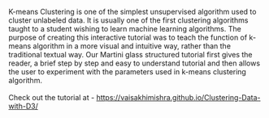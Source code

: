 K-means Clustering is one of the simplest unsupervised algorithm used to cluster unlabeled data. It is usually one of the first clustering algorithms taught to a student wishing to learn machine learning algorithms. The purpose of creating this interactive tutorial was to teach the function of k-means algorithm in a more visual and intuitive way, rather than the traditional textual way. Our Martini glass structured tutorial first gives the reader, a brief step by step and easy to understand tutorial and then allows the user to experiment with the parameters used in k-means clustering algorithm. 
<br/>
<br/>
Check out the tutorial at - https://vaisakhimishra.github.io/Clustering-Data-with-D3/
